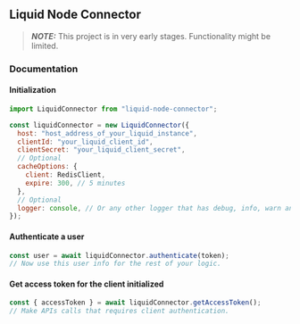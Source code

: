 ## Liquid Node Connector

> **_NOTE:_** This project is in very early stages. Functionality might be limited.

### Documentation

#### Initialization

```js
import LiquidConnector from "liquid-node-connector";

const liquidConnector = new LiquidConnector({
  host: "host_address_of_your_liquid_instance",
  clientId: "your_liquid_client_id",
  clientSecret: "your_liquid_client_secret",
  // Optional
  cacheOptions: {
    client: RedisClient,
    expire: 300, // 5 minutes
  },
  // Optional
  logger: console, // Or any other logger that has debug, info, warn and error functions.
});
```

#### Authenticate a user

```js
const user = await liquidConnector.authenticate(token);
// Now use this user info for the rest of your logic.
```

#### Get access token for the client initialized

```js
const { accessToken } = await liquidConnector.getAccessToken();
// Make APIs calls that requires client authentication.
```
